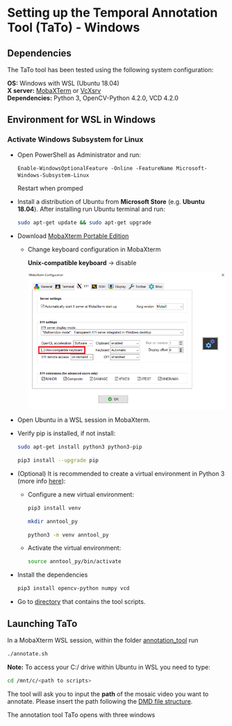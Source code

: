 # Setting up the Temporal Annotation Tool (TaTo) - Windows

## Dependencies
The TaTo tool has been tested using the following system configuration:

**OS:**           Windows with WSL (Ubuntu 18.04) <br>
**X server:**     [MobaXTerm](https://mobaxterm.mobatek.net/) or [VcXsrv](https://sourceforge.net/projects/vcxsrv/)  
**Dependencies:** Python 3, OpenCV-Python 4.2.0, VCD 4.2.0                        

## Environment for WSL in Windows

### Activate **Windows Subsystem for Linux** 
- Open PowerShell as Administrator and run:
  ``` console
  Enable-WindowsOptionalFeature -Online -FeatureName Microsoft-Windows-Subsystem-Linux
  ```
  Restart when promped

- Install a distribution of Ubuntu from **Microsoft Store** (e.g. **Ubuntu 18.04**). 
  After installing run Ubuntu terminal and run:
  ``` bash
  sudo apt-get update && sudo apt-get upgrade
  ```
- Download [MobaXterm Portable Edition](https://mobaxterm.mobatek.net/download-home-edition.html)
  - Change keyboard configuration in MobaXterm

    **Unix-compatible keyboard** -> disable

    ![MobaXterm](imgs/mobaxterm_config.png)

- Open Ubuntu in a WSL session in MobaXterm.
- Verify pip is installed, if not install:
  ```bash
  sudo apt-get install python3 python3-pip
  ```
  ```bash
  pip3 install --upgrade pip
  ```
- (Optional) It is recommended to create a virtual environment in Python 3 (more info [here](https://packaging.python.org/guides/installing-using-pip-and-virtual-environments/)):
  - Configure a new virtual environment:
    ```bash
    pip3 install venv
    ```
    ```bash
    mkdir anntool_py
    ```
    ```bash
    python3 -m venv anntool_py
    ```
  - Activate the virtual environment:
    ```bash
    source anntool_py/bin/activate
    ```
- Install the dependencies
  ``` bash
  pip3 install opencv-python numpy vcd
  ```
- Go to [directory](../annotation-tool) that contains the tool scripts.

## Launching TaTo
In a MobaXterm WSL session, within the folder [annotation_tool](../annotation-tool) run 

```bash
./annotate.sh
```

**Note:** To access your C:/ drive within Ubuntu in WSL you need to type:

```bash
cd /mnt/c/<path to scripts>
```

The tool will ask you to input the **path** of the mosaic video you want to annotate. Please insert the path following the [DMD file structure](../doc/dmd_file_struct.md). 

The annotation tool TaTo opens with three windows